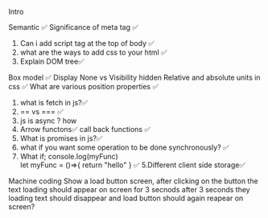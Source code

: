Intro

Semantic ✅
Significance of meta tag ✅
1. Can i add script tag at the top of body ✅ 
2. what are the ways to add css to your html ✅
3. Explain DOM tree✅


Box model ✅
Display None vs Visibility hidden 
Relative and absolute units in css ✅
What are various position properties ✅ 

1. what is fetch in js?✅
2. == vs === ✅
3. js is async ? how 
3. Arrow functons✅
call back functions ✅
4. What is promises in js?✅
5. what if you want some operation to be done synchronously? ✅
4. What if;
   console.log(myFunc)	
   let myFunc = ()=>{
      return "hello"
       } ✅
5.Different client side storage✅



Machine coding
Show a load button screen, after clicking on the button the text loading should appear on screen for 3 secnods
after 3 seconds they loading text should disappear and load button should again reapear on screen?
